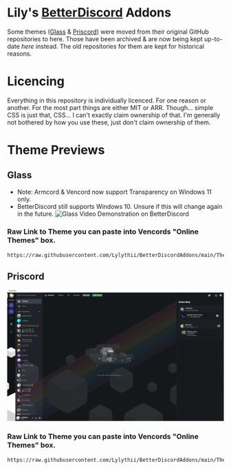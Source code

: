 # Lily's [BetterDiscord](https;//github.com/BetterDiscord/BetterDiscord) Addons
Some themes ([Glass](https://github.com/Lylythii/Glass) & [Priscord](https://github.com/Lylythii/Priscord)) were moved from their original GitHub repositories to here.
Those have been archived & are now being kept up-to-date *here* instead.
The old repositories for them are kept for historical reasons.

# Licencing
Everything in this repository is individually licenced. For one reason or another. For the most part things are either MIT or ARR.
Though... simple CSS is just that, CSS... I can't exactly claim ownership of that.
I'm generally not bothered by how you use these, just don't claim ownership of them.

# Theme Previews
## Glass
- Note: Armcord & Vencord now support Transparency on Windows 11 only.
- BetterDiscord still supports Windows 10. Unsure if this will change again in the future.
![Glass Video Demonstration on BetterDiscord](https://raw.githubusercontent.com/Lylythii/BetterDiscordAddons/main/Themes/Glass/preview.webp)
### Raw Link to Theme you can paste into Vencords "Online Themes" box.
```
https://raw.githubusercontent.com/Lylythii/BetterDiscordAddons/main/Themes/Glass/Glass.theme.css
```
## Priscord
![Priscord Preview on Armcord](https://raw.githubusercontent.com/Lylythii/BetterDiscordAddons/main/Themes/Priscord/preview_armcord.png)
### Raw Link to Theme you can paste into Vencords "Online Themes" box.
```
https://raw.githubusercontent.com/Lylythii/BetterDiscordAddons/main/Themes/Priscord/Priscord.theme.css
```
